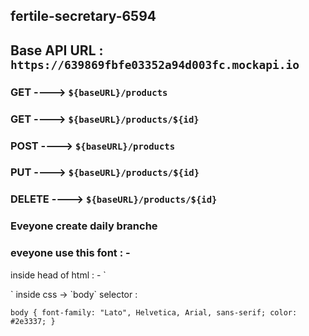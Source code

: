 ## fertile-secretary-6594

## Base API URL : ```https://639869fbfe03352a94d003fc.mockapi.io```
### GET ---->  `${baseURL}/products`
### GET ---->  `${baseURL}/products/${id}`
### POST ---->  `${baseURL}/products`
### PUT ---->  `${baseURL}/products/${id}`
### DELETE ---->  `${baseURL}/products/${id}`
### Eveyone create daily branche
### eveyone use this font : - 
inside head of html : - 
`
 <link rel="preconnect" href="https://fonts.googleapis.com">
    <link rel="preconnect" href="https://fonts.gstatic.com" crossorigin>
    <link href="https://fonts.googleapis.com/css2?family=Lato:wght@100;300;400&display=swap" rel="stylesheet">
`
inside css -> `body` selector :

`body {
    font-family: "Lato", Helvetica, Arial, sans-serif;
    color: #2e3337;
}`